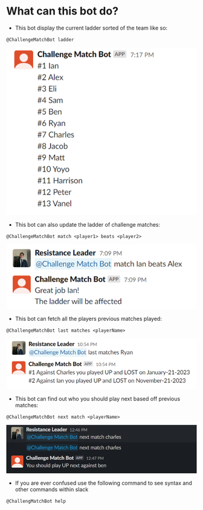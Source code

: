 # What can this bot do?

- This bot display the current ladder sorted of the team like so:

```
@ChallengeMatchBot ladder
```

![ladder image](../screenshots/ladder.png)

- This bot can also update the ladder of challenge matches:

```
@ChallengeMatchBot match <player1> beats <player2>
```

![match image](../screenshots/match%20input.png)

- This bot can fetch all the players previous matches played:

```
@ChallengeMatchBot last matches <playerName>
```

![recent matches](../screenshots/recent%20matches.png)

- This bot can find out who you should play next based off previous matches:

```
@ChallengeMatchBot next match <playerName>
```

![next match](../screenshots/next%20match.png)

- If you are ever confused use the following command to see syntax and other commands within slack

```
@ChallengMatchBot help
```
